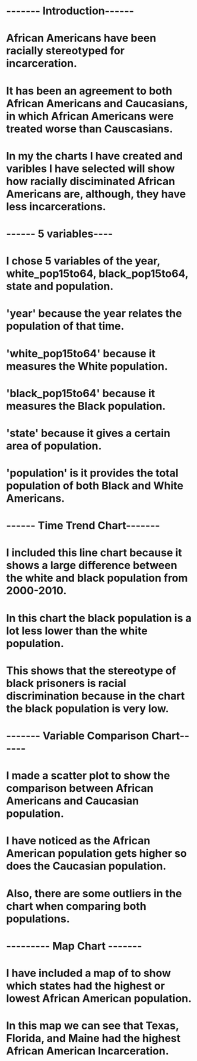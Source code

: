 # ------- Introduction------

# African Americans have been racially stereotyped for incarceration.
# It has been an agreement to both African Americans and Caucasians, in which African Americans were treated worse than Causcasians.
# In my the charts I have created and varibles I have selected will show how racially disciminated African Americans are, although, they have less incarcerations. 

# ------ 5 variables----

# I chose 5 variables of the year, white_pop15to64, black_pop15to64, state and population.
# 'year' because the year relates the population of that time.
# 'white_pop15to64' because it measures the White population.
# 'black_pop15to64' because it measures the Black population.
# 'state' because it gives a certain area of population.
# 'population' is it provides the total population of both Black and White Americans.

# ------ Time Trend Chart-------

# I included this line chart because it shows a large difference between the white and black population from 2000-2010.
# In this chart the black population is a lot less lower than the white population.
# This shows that the stereotype of black prisoners is racial discrimination because in the chart the black population is very low.

# ------- Variable Comparison Chart------

# I made a scatter plot to show the comparison between African Americans and Caucasian population.
# I have noticed as the African American population gets higher so does the Caucasian population. 
# Also, there are some outliers in the chart when comparing both populations. 

# --------- Map Chart -------

# I have included a map of to show which states had the highest or lowest African American population.
# In this map we can see that Texas, Florida, and Maine had the highest African American Incarceration. 

